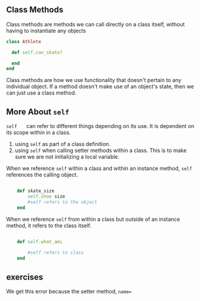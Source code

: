 ## Class Methods

Class methods are methods we can call directly on a class itself, without having to instantiate any objects

```ruby
class Athlete

  def self.can_skate?

  end
end
```

Class methods are how we use functionality that doesn't pertain to any individual object. If a method doesn't make use of an object's state, then we can just use a class method. 

## More About `self`
`self	` can refer to different things depending on its use. It is dependent on its scope within in a class. 


1. using 	`self` as part of a class definition.
2.  using `self` when calling setter methods within a class. This is to make sure we are not initializing a local variable.

When we reference `self` within a class and within an instance method, `self` references the calling object. 


```ruby

	def skate_size
		self.shoe size
		#self refers to the object
	end

```

When we reference `self` from within a class but outside of an instance method, it refers to the class itself.


```ruby

	def self.what_ami
		
		#self refers to class
	end
```

## exercises

We get this error because the setter method, `name=`
